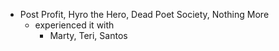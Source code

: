   * Post Profit, Hyro the Hero, Dead Poet Society, Nothing More
    * experienced it with
      * Marty, Teri, Santos
